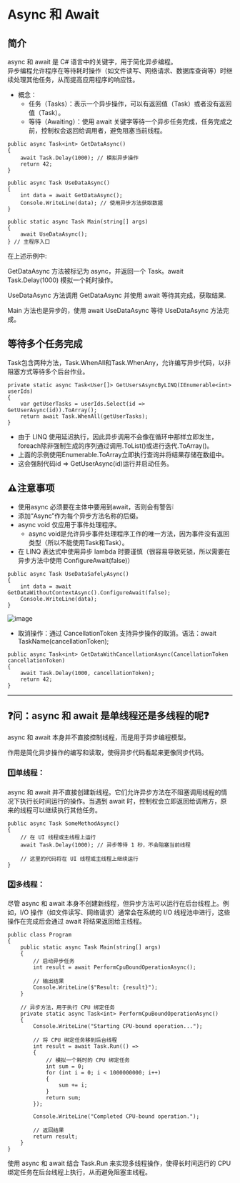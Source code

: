 # Async 和 Await 
## 简介
async 和 await 是 C# 语言中的关键字，用于简化异步编程。     
异步编程允许程序在等待耗时操作（如文件读写、网络请求、数据库查询等）时继续处理其他任务，从而提高应用程序的响应性。
- 概念：
  - 任务（Tasks）：表示一个异步操作，可以有返回值（Task<T>）或者没有返回值（Task）。
  - 等待（Awaiting）：使用 await 关键字等待一个异步任务完成，任务完成之前，控制权会返回给调用者，避免阻塞当前线程。
~~~
public async Task<int> GetDataAsync()
{
    await Task.Delay(1000); // 模拟异步操作
    return 42;
}
~~~
~~~
public async Task UseDataAsync()
{
    int data = await GetDataAsync();
    Console.WriteLine(data); // 使用异步方法获取数据
}
~~~
~~~
public static async Task Main(string[] args)
{
    await UseDataAsync();
} // 主程序入口
~~~
在上述示例中:       

GetDataAsync 方法被标记为 async，并返回一个 Task<int>。await Task.Delay(1000) 模拟一个耗时操作。

UseDataAsync 方法调用 GetDataAsync 并使用 await 等待其完成，获取结果.

Main 方法也是异步的，使用 await UseDataAsync 等待 UseDataAsync 方法完成。

## 等待多个任务完成
Task包含两种方法，Task.WhenAll和Task.WhenAny，允许编写异步代码，以非阻塞方式等待多个后台作业。
~~~
private static async Task<User[]> GetUsersAsyncByLINQ(IEnumerable<int> userIds)
{
    var getUserTasks = userIds.Select(id => GetUserAsync(id)).ToArray();
    return await Task.WhenAll(getUserTasks);
}
~~~
- 由于 LINQ 使用延迟执行，因此异步调用不会像在循环中那样立即发生，foreach除非强制生成的序列通过调用.ToList()或进行迭代.ToArray()。
- 上面的示例使用Enumerable.ToArray立即执行查询并将结果存储在数组中。
- 这会强制代码id => GetUserAsync(id)运行并启动任务。

## ⚠️注意事项
- 使用async 必须要在主体中要用到await，否则会有警告❕
- 添加“Async”作为每个异步方法名称的后缀。
- async void 仅应用于事件处理程序。
  - async void是允许异步事件处理程序工作的唯一方法，因为事件没有返回类型（所以不能使用Task和Task<T>）。
- 在 LINQ 表达式中使用异步 lambda 时要谨慎（很容易导致死锁，所以需要在异步方法中使用 ConfigureAwait(false)）
~~~
public async Task UseDataSafelyAsync()
{
    int data = await GetDataWithoutContextAsync().ConfigureAwait(false);
    Console.WriteLine(data);
}
~~~
![image](https://github.com/user-attachments/assets/469d9c59-69bf-4189-b3af-ee66235836b0)
- 取消操作：通过 CancellationToken 支持异步操作的取消。语法：await TaskName(cancellationToken);
~~~
public async Task<int> GetDataWithCancellationAsync(CancellationToken cancellationToken)
{
    await Task.Delay(1000, cancellationToken);
    return 42;
}
~~~


***
## ❓问：async 和 await 是单线程还是多线程的呢❓
async 和 await 本身并不直接控制线程，而是用于异步编程模型。 

作用是简化异步操作的编写和读取，使得异步代码看起来更像同步代码。

### 1️⃣单线程：
async 和 await 并不直接创建新线程。它们允许异步方法在不阻塞调用线程的情况下执行长时间运行的操作。当遇到 await 时，控制权会立即返回给调用方，原来的线程可以继续执行其他任务。
~~~
public async Task SomeMethodAsync()
{
    // 在 UI 线程或主线程上运行
    await Task.Delay(1000); // 异步等待 1 秒，不会阻塞当前线程

    // 这里的代码将在 UI 线程或主线程上继续运行
}
~~~
### 2️⃣多线程：
尽管 async 和 await 本身不创建新线程，但异步方法可以运行在后台线程上。例如，I/O 操作（如文件读写、网络请求）通常会在系统的 I/O 线程池中进行，这些操作在完成后会通过 await 将结果返回给主线程。
~~~
public class Program
{
    public static async Task Main(string[] args)
    {
        // 启动异步任务
        int result = await PerformCpuBoundOperationAsync();

        // 输出结果
        Console.WriteLine($"Result: {result}");
    }

    // 异步方法，用于执行 CPU 绑定任务
    private static async Task<int> PerformCpuBoundOperationAsync()
    {
        Console.WriteLine("Starting CPU-bound operation...");

        // 将 CPU 绑定任务移到后台线程
        int result = await Task.Run(() =>
        {
            // 模拟一个耗时的 CPU 绑定任务
            int sum = 0;
            for (int i = 0; i < 1000000000; i++)
            {
                sum += i;
            }
            return sum;
        });

        Console.WriteLine("Completed CPU-bound operation.");

        // 返回结果
        return result;
    }
}
~~~
使用 async 和 await 结合 Task.Run 来实现多线程操作，使得长时间运行的 CPU 绑定任务在后台线程上执行，从而避免阻塞主线程。
